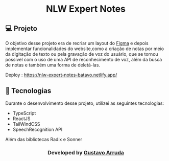 <h1 align="center"> NLW Expert Notes </h1>

## 💻 Projeto

O objetivo desse projeto era de recriar um layout do <a href="https://www.figma.com/file/af9DV8GeWeSv6TO7RYX43Y/NLW-expert-%E2%80%A2-Notes-(Community)?type=design&node-id=2-287&mode=design&t=UzAiQNFM8sgHgX3m-0" target="_blank">Figma</a> e depois implementar funcionalidades
do website,como a criação de notas por meio da digitação de texto ou pela gravação de voz do usuário, que se tornou possível com o uso de uma API de reconhecimento de voz, além da busca de notas e também uma forma de deletá-las.

Deploy : https://nlw-expert-notes-batavo.netlify.app/

## 🚀 Tecnologias

Durante o desenvolvimento desse projeto, utilizei as seguintes tecnologias:

- TypeScript
- ReactJS
- TailWindCSS
- SpeechRecognition API

Além das bibliotecas Radix e Sonner

 <h3 align="center"> Developed by <a href="https://www.linkedin.com/in/gustavo-santos-744549234/" target="_blank">Gustavo Arruda</a></h3>
